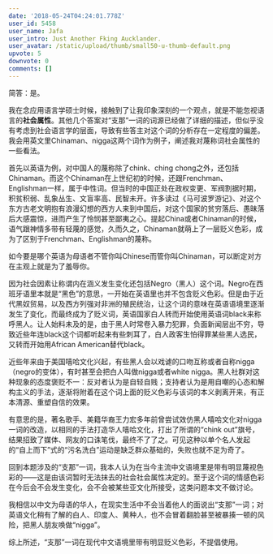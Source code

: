 ```yaml
---
date: '2018-05-24T04:24:01.778Z'
user_id: 5458
user_name: Jafa
user_intro: Just Another Fking Aucklander.
user_avatar: /static/upload/thumb/small50-u-thumb-default.png
upvote: 5
downvote: 0
comments: []
---
```


简答：是。

我在念应用语言学硕士时候，接触到了让我印象深刻的一个观点，就是不能忽视语言的**社会属性**。其他几个答案对“支那”一词的词源已经做了详细的描述，但似乎没有考虑到社会语言学的层面，导致有些答主对这个词的分析存在一定程度的偏差。我会用英文里Chinaman、nigga这两个词作为例子，阐述我对蔑称词社会属性的一些看法。

首先以英语为例，对中国人的蔑称除了chink、ching chong之外，还包括Chinaman。而这个Chinaman在上世纪初的时候，还跟Frenchman、Englishman一样，属于中性词。但当时的中国正处在政权变更、军阀割据时期，积贫积弱、乱象丛生、文盲率高、民智未开。许多读过《马可波罗游记》、对这个东方古老文明抱有浪漫幻想的西方人来到中国后，对这个国家的贫穷落后、愚昧落后大感震惊，进而产生了怜悯甚至鄙夷之心。提起China或者Chinaman的时候，语气跟神情多带有轻蔑的感觉，久而久之，Chinaman就萌上了一层贬义色彩，成为了区别于Frenchman、Englishman的蔑称。

如今要是哪个英语为母语者不管你叫Chinese而管你叫Chinaman，可以断定对方在主观上就是为了羞辱你。

因为社会因素让称谓内在涵义发生变化还包括Negro（黑人）这个词。Negro在西班牙语里本就是“黑色”的意思，一开始在英语里也并不包含贬义色彩。但是由于近代黑奴贸易，以及西方列强对非洲的殖民统治，让这个词的意味在英语语境里逐渐发生了变化，而最终成为了贬义词，英语国家白人转而开始使用英语词black来称呼黑人。让人始料未及的是，由于黑人时常卷入暴力犯罪，负面新闻层出不穷，导致近些年连black这个词都听起来有些刺耳了，白人政客生怕得罪某些黑人选民，又转而开始用African American替代black。

近些年来由于美国嘻哈文化兴起，有些黑人会以戏谑的口吻互称或者自称nigga（negro的变体），有时甚至会把白人叫做nigga或者white nigga。黑人社群对这种现象的态度褒贬不一：反对者认为是自轻自贱；支持者认为是用自嘲的心态和解构主义的手法，逐渐将附着在这个词上面的贬义色彩与该词的本义剥离开来，有正本清源、重塑自信的效果。

有意思的是，著名歌手、美籍华裔王力宏多年前曾尝试效仿黑人嘻哈文化对nigga一词的改造，以相同的手法打造华人嘻哈文化，打出了所谓的“chink out”旗号，结果招致了媒体、网友的口诛笔伐，最终不了了之。可见这种以单个名人发起的“自上而下”式的“污名洗白”运动是缺乏群众基础的，失败也就不足为奇了。

回到本题涉及的“支那”一词，我本人认为在当今主流中文语境里是带有明显蔑视色彩的——这是由该词暂时无法抹去的社会社会属性决定的。至于这个词的情感色彩在今后会不会发生变化，会不会被某些亚文化所接受，这类问题本文不做讨论。

我相信以中文为母语的华人，在现实生活中不会当着他人的面说出“支那”一词；对英语文化稍有了解的白人、印度人、黄种人，也不会冒着翻脸甚至被暴揍一顿的风险，把黑人朋友唤做“nigga”。

综上所述，“支那”一词在现代中文语境里带有明显贬义色彩，不提倡使用。
